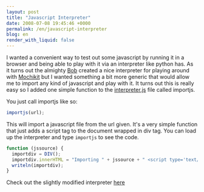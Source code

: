 ```yaml
---
layout: post
title: "Javascript Interpreter"
date: 2008-07-08 19:45:46 +0000
permalink: /en/javascript-interpreter
blog: en
render_with_liquid: false
---
```


I wanted a convenient way to test out some javascript by running it in a
browser and being able to play with it via an interpreter like python has. As
it turns out the almighty [Bob](http://bob.pythonmac.org/) created a nice
interpreter for playing around with [Mochikit](http://mochikit.com/)
but I wanted something a bit more generic that would allow me to import any
kind of javascript and play with it. It turns out this is really easy so I
added one simple function to the
[interpreter.js](http://static.ianlewis.org/prod/demos/files/view-source/view-source.html#interpreter/interpreter.js)
file called importjs.

You just call importjs like so:

```javascript
importjs(url);
```

This will import a javascript file from the url given. It's a very simple
function that just adds a script tag to the document wrapped in div tag. You
can load up the interpreter and type `importjs` to see the code.

```javascript
function (jssource) {
  importdiv = DIV();
  importdiv.innerHTML = "Importing " + jssource + " <script type='text/javascript' src='" + jssource + "'></script>";
  writeln(importdiv);
}
```

Check out the slightly modified interpreter [here](http://static.ianlewis.org/prod/demos/files/interpreter/index.html)
